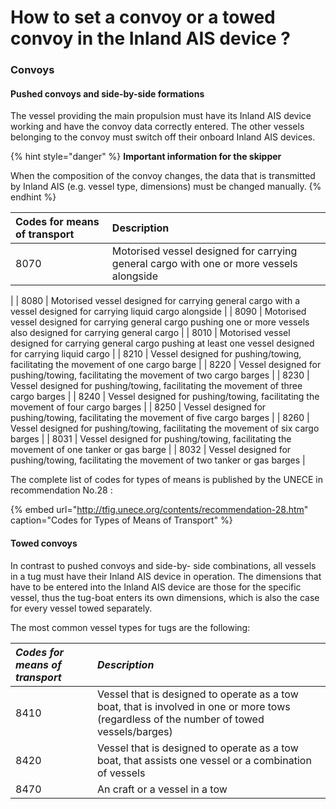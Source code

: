 # How to set a convoy or a towed convoy in the Inland AIS device ?

### Convoys

#### Pushed convoys and side-by-side formations

The vessel providing the main propulsion must have its Inland AIS device working and have the convoy data correctly entered. The other vessels belonging to the convoy must switch off their onboard Inland AIS devices.

{% hint style="danger" %}
**Important information for the skipper**

When the composition of the convoy changes, the data that is transmitted by Inland AIS \(e.g. vessel type, dimensions\) must be changed manually. 
{% endhint %}

| Codes for means of transport | Description |
| :--- | :--- |
| 8070 | Motorised vessel designed for carrying general cargo with one or more vessels alongside |
| 8080 | Motorised vessel designed for carrying general cargo with a vessel designed for carrying liquid cargo alongside |
| 8090 | Motorised vessel designed for carrying general cargo pushing one or more vessels also designed for carrying general cargo |
| 8010 | Motorised vessel designed for carrying general cargo pushing at least one vessel designed for carrying liquid cargo |
| 8210 | Vessel designed for pushing/towing, facilitating the movement of one cargo barge |
| 8220 | Vessel designed for pushing/towing, facilitating the movement of two cargo barges |
| 8230 | Vessel designed for pushing/towing, facilitating the movement of three cargo barges |
| 8240 | Vessel designed for pushing/towing, facilitating the movement of four cargo barges |
| 8250 | Vessel designed for pushing/towing, facilitating the movement of five cargo barges |
| 8260 | Vessel designed for pushing/towing, facilitating the movement of six cargo barges |
| 8031 | Vessel designed for pushing/towing, facilitating the movement of one tanker or gas barge |
| 8032 | Vessel designed for pushing/towing, facilitating the movement of two tanker or gas barges |

The complete list of codes for types of means  is published by the UNECE in recommendation No.28 :

{% embed url="http://tfig.unece.org/contents/recommendation-28.htm" caption="Codes for Types of Means of Transport" %}

#### Towed convoys

In contrast to pushed convoys and side-by- side combinations, all vessels in a tug must have their Inland AIS device in operation. The dimensions that have to be entered into the Inland AIS device are those for the specific vessel, thus the tug-boat enters its own dimensions, which is also the case for every vessel towed separately.

The most common vessel types for tugs are the following:

| _**Codes for means of transport**_ | _**Description**_ |
| :--- | :--- |
| 8410 | Vessel that is designed to operate as a tow boat, that is involved in one or more tows \(regardless of the number of towed vessels/barges\) |
| 8420 | Vessel that is designed to operate as a tow boat, that assists one vessel or a combination of vessels |
| 8470 | An craft or a vessel in a tow |



